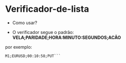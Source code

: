 # Verificador-de-lista

* Como usar?

 - O verificador segue o padrão:
  **VELA;PARIDADE;HORA:MINUTO:SEGUNDOS;ACÃO**

por exemplo:

```
M1;EURUSD;00:10:58;PUT```
